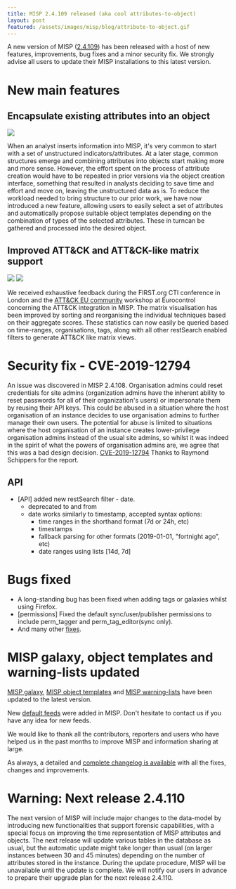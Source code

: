 ```yaml
---
title: MISP 2.4.109 released (aka cool attributes-to-object)
layout: post
featured: /assets/images/misp/blog/attribute-to-object.gif
---
```


A new version of MISP ([2.4.109](https://github.com/MISP/MISP/tree/v2.4.109)) has been released with a host of new features, improvements, bug fixes and a minor security fix. We strongly advise all users to update their MISP installations to this latest version.

# New main features

## Encapsulate existing attributes into an object

![](https://www.misp-project.org/assets/images/misp/blog/attribute-to-object.gif)

When an analyst inserts information into MISP, it's very common to start with a set of unstructured indicators/attributes. At a later stage, common structures emerge and combining attributes into objects start making more and more sense. However, the effort spent on the process of attribute creation would have to be repeated in prior versions via the object creation interface, something that resulted in analysts deciding to save time and effort and move on, leaving the unstructured data as is. To reduce the workload needed to bring structure to our prior work, we have now introduced a new feature, allowing users to easily select a set of attributes and automatically propose suitable object templates depending on the combination of types of the selected attributes. These in turncan be gathered and processed into the desired object.

## Improved ATT&CK and ATT&CK-like matrix support

![](https://www.misp-project.org/assets/images/misp/blog/attack-new.png)
![](https://www.misp-project.org/assets/images/misp/blog/fraud-tactics.png)

We received exhaustive feedback during the FIRST.org CTI conference in London and the [ATT&CK EU community](https://www.attack-community.org/) workshop at Eurocontrol concerning the ATT&CK integration in MISP. The matrix visualisation has been improved by sorting and reorganising the individual techniques based on their aggregate scores. These statistics can now easily be queried based on time-ranges, organisations, tags, along with all other restSearch enabled filters to generate ATT&CK like matrix views.

# Security fix - CVE-2019-12794

An issue was discovered in MISP 2.4.108. Organisation admins could reset credentials for site admins (organization admins have the inherent ability to reset passwords for all of their organization's users) or impersonate them by reusing their API keys. This could be abused in a situation where the host organisation of an instance decides to use organisation admins to further manage their own users. The potential for abuse is limited to situations where the host organisation of an instance creates lower-privilege organisation admins instead of the usual site admins, so whilst it was indeed in the spirit of what the powers of organisation admins are, we agree that this was a bad design decision. [CVE-2019-12794](https://cve.circl.lu/cve/CVE-2019-12794) Thanks to Raymond Schippers for the report.

## API

- [API] added new restSearch filter - date.
  - deprecated to and from
  - date works similarly to timestamp, accepted syntax options:
    - time ranges in the shorthand format (7d or 24h, etc)
    - timestamps
    - fallback parsing for other formats (2019-01-01, "fortnight ago", etc)
    - date ranges using lists [14d, 7d]

# Bugs fixed

- A long-standing bug has been fixed when adding tags or galaxies whilst using Firefox.
- [permissions] Fixed the default sync/user/publisher permissions to include perm_tagger and perm_tag_editor(sync only).
- And many other [fixes](https://www.misp-project.org/Changelog.txt).

# MISP galaxy, object templates and warning-lists updated

[MISP galaxy](https://www.misp-project.org/galaxy.html), [MISP object templates](https://www.misp-project.org/objects.html) and [MISP warning-lists](https://github.com/MISP/misp-warninglists/) have been updated to the latest version.

New [default feeds](https://www.misp-project.org/feeds/) were added in MISP. Don't hesitate to contact us if you have any idea for new feeds.

We would like to thank all the contributors, reporters and users who have helped us in the past months to improve MISP and information sharing at large.

As always, a detailed and [complete changelog is available](https://www.misp-project.org/Changelog.txt) with all the fixes, changes and improvements.

# Warning: Next release 2.4.110

The next version of MISP will include major changes to the data-model by introducing new functionalities that support forensic capabilities, with a special focus on improving the time representation of MISP attributes and objects. The next release will update various tables in the database as usual, but the automatic update might take longer than usual (on larger instances between 30 and 45 minutes) depending on the number of attributes stored in the instance. During the update procedure, MISP will be unavailable until the update is complete. We will notify our users in advance to prepare their upgrade plan for the next release 2.4.110.

